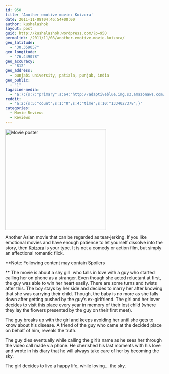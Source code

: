 ```yaml
---
id: 950
title: 'Another emotive movie: Koizora'
date: 2011-11-08T04:46:54+00:00
author: kushalashok
layout: post
guid: http://kushalashok.wordpress.com/?p=950
permalink: /2011/11/08/another-emotive-movie-koizora/
geo_latitude:
  - "30.359057"
geo_longitude:
  - "76.449078"
geo_accuracy:
  - "812"
geo_address:
  - punjabi university, patiala, punjab, india
geo_public:
  - "1"
tagazine-media:
  - 'a:7:{s:7:"primary";s:64:"http://adaptiveblue.img.s3.amazonaws.com/topics/p/koizora/normal";s:6:"images";a:1:{s:64:"http://adaptiveblue.img.s3.amazonaws.com/topics/p/koizora/normal";a:6:{s:8:"file_url";s:64:"http://adaptiveblue.img.s3.amazonaws.com/topics/p/koizora/normal";s:5:"width";s:3:"320";s:6:"height";s:3:"320";s:4:"type";s:5:"image";s:4:"area";s:6:"102400";s:9:"file_path";s:0:"";}}s:6:"videos";a:0:{}s:11:"image_count";s:1:"1";s:6:"author";s:8:"14208831";s:7:"blog_id";s:8:"13804338";s:9:"mod_stamp";s:19:"2011-11-07 23:19:42";}'
reddit:
  - 'a:2:{s:5:"count";s:1:"0";s:4:"time";s:10:"1334027378";}'
categories:
  - Movie Reviews
  - Reviews
---
```

[<img class="aligncenter" title="Poster" src="http://adaptiveblue.img.s3.amazonaws.com/topics/p/koizora/normal" alt="Movie poster" width="320" height="320" />](http://kushalashok.tumblr.com/post/12474179917/i-am-thinking-about-koizora)
  
Another Asian movie that can be regarded as tear-jerking. If you like emotional movies and have enough patience to let yourself dissolve into the story, then <a class="zem_slink" title="Koizora" href="http://en.wikipedia.org/wiki/Koizora" rel="wikipedia">Koizora</a> is your type. It is not a comedy or action film, but simply an affectional romantic flick.

**Note: Following content may contain Spoilers
  
** The movie is about a shy girl  who falls in love with a guy who started calling her on phone as a stranger. Even though she acted reluctant at first, the guy was able to win her heart easily. There are some turns and twists after this. The boy stays by her side and decides to marry her after knowing that she was carrying their child. Though, the baby is no more as she falls down after getting pushed by the guy&#8217;s ex-girlfriend. The girl and her lover decides to visit this place every year in memory of their lost child (where they lay the flowers presented by the guy on their first meet).
  
The guy breaks up with the girl and keeps avoiding her until she gets to know about his disease. A friend of the guy who came at the decided place on behalf of him, reveals the truth.
  
The guy dies eventually while calling the girl&#8217;s name as he sees her through the video call made via phone. He cherished his last moments with his love and wrote in his diary that he will always take care of her by becoming the sky.
  
The girl decides to live a happy life, while loving&#8230; the sky.